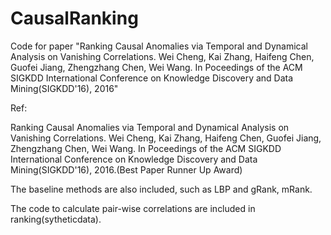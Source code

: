 # CausalRanking
Code for paper "Ranking Causal Anomalies via Temporal and Dynamical Analysis on Vanishing Correlations. Wei Cheng, Kai Zhang, Haifeng Chen, Guofei Jiang, Zhengzhang Chen, Wei Wang. In Poceedings of the ACM SIGKDD International Conference on Knowledge Discovery and Data Mining(SIGKDD'16), 2016"



Ref:

Ranking Causal Anomalies via Temporal and Dynamical Analysis on Vanishing Correlations.
Wei Cheng, Kai Zhang, Haifeng Chen, Guofei Jiang, Zhengzhang Chen, Wei Wang.
In Poceedings of the ACM SIGKDD International Conference on Knowledge Discovery and Data Mining(SIGKDD'16), 2016.(Best Paper Runner Up Award)


The baseline methods are also included, such as LBP and gRank, mRank.

The code to calculate pair-wise correlations are included in ranking(sytheticdata).
